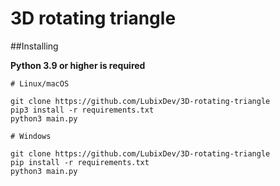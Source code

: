 # 3D rotating triangle

##Installing

**Python 3.9 or higher is required**
```
# Linux/macOS

git clone https://github.com/LubixDev/3D-rotating-triangle
pip3 install -r requirements.txt
python3 main.py

# Windows

git clone https://github.com/LubixDev/3D-rotating-triangle
pip install -r requirements.txt
python3 main.py
```